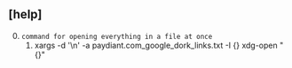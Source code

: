 ## [help]
0. `command for opening everything in a file at once`
   1. xargs -d '\n' -a paydiant.com_google_dork_links.txt -I {} xdg-open "{}"

